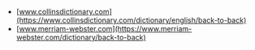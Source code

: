 * [www.collinsdictionary.com](https://www.collinsdictionary.com/dictionary/english/back-to-back)
* [www.merriam-webster.com](https://www.merriam-webster.com/dictionary/back-to-back)
